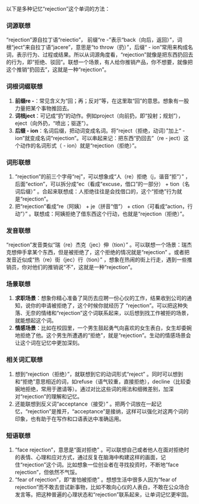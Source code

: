 以下是多种记忆“rejection”这个单词的方法：

### 词源联想
“rejection”源自拉丁语“reiectio”， 前缀“re -”表示“back（向后，返回）”，词根“ject”来自拉丁语“jacere”，意思是“to throw（扔）”，后缀“ - ion”常用来构成名词，表示行为、过程或结果。所以从词源角度看，“rejection”就像是把东西扔回去的行为，即“拒绝、驳回”。联想一个场景，有人给你推销产品，你不想要，就像把这个推销“扔回去”，这就是一种“rejection”。 

### 词根词缀联想 
1. **前缀re -**：常见含义为“回；再；反对”等，在这里取“回”的意思。想象有一股力量把某个事物推回去。 
2. **词根ject**：可记成“扔”的动作。例如project（向前扔，即“投射；规划”），eject（向外扔，“喷出；驱逐”）。 
3. **后缀 - ion**：名词后缀，把动词变成名词。将“reject（拒绝，动词）”加上“ - ion”就变成名词“rejection”。可以串起来记：把东西“扔回去”（re - ject）这个动作的名词形式（ - ion）就是“rejection（拒绝）”。 

### 词形联想 
1. “rejection”的前三个字母“rej”，可以想象成“人（re）拒绝（j，谐音“拒”）” ，后面“ection”，可以拆分成“ec（看成“excuse，借口”的一部分） + tion（名词后缀）” 。合起来联想成：人拒绝往往是会找借口的，这个“拒绝”行为就是“rejection”。 
2. 把“rejection”看成“re（阿姨） + je（拼音“借”） + ction（可看成“action，行动”）” 。联想成：阿姨拒绝了借东西这个行动，也就是“rejection（拒绝）”。 

### 发音联想 
“rejection”发音类似“瑞（re）杰克（jec）伸（tion）” 。可以联想一个场景：瑞杰克想伸手拿某个东西，但是被拒绝了，这个拒绝的情况就是“rejection” 。或者把发音近似成“热（re）街（jec）行（tion）” ，想象在热闹的街上行走，遇到一些推销员，你对他们的推销说“不”，这就是一种“rejection”。 

### 场景联想 
1. **求职场景**：想象你精心准备了简历去应聘一份心仪的工作，结果收到公司的通知，说你的申请被拒绝了，这个时候你就经历了 “rejection”。可以把这种失落、无奈的情绪和“rejection”这个词联系起来，以后想到找工作被拒的场景，就能想起这个词。 
2. **情感场景**：比如在校园里，一个男生鼓起勇气向喜欢的女生表白，女生却委婉地拒绝了他。这个男生所遭遇的“拒绝”，就是“rejection”。生动的情感场景会让这个词在记忆中更加深刻。 

### 相关词汇联想 
1. 想到“rejection（拒绝）”，就联想到它的动词形式“reject” 。同时可以想到和“拒绝”意思相近的词，如refuse（语气较重，直接拒绝），decline（比较委婉地拒绝，常用于邀请等）。通过对比这些词的用法和细微差别，加深对“rejection”的理解和记忆。 
2. 还能联想到反义词“acceptance（接受）” 。把两个词放在一起记忆，“rejection”是推开，“acceptance”是接纳，这样可以强化对这两个词的印象，也有助于在写作和口语表达中准确运用。 

### 短语联想 
1. “face rejection”，意思是“面对拒绝” 。可以联想自己或者他人在面对拒绝时的表情、心理和应对方式，通过反复在脑海中构建这样的画面，记住“rejection”这个词。比如想象一位创业者在寻找投资时，不断地“face rejection”，但依然不气馁。 
2. “fear of rejection”，即“害怕被拒绝” 。想想生活中很多人因为“fear of rejection”而不敢去尝试新事物，比如不敢向心仪的人表白，不敢在公众场合发言等。把这种普遍的心理状态和“rejection”联系起来，让单词记忆更牢固。 